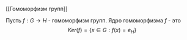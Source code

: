 [[Гомоморфизм групп]]

Пусть $f : G \rightarrow H$ - гомоморфизм групп.
Ядро гомоморфизма $f$ - это $$Ker(f) = \{x \in G : f(x) = e_H\}$$
